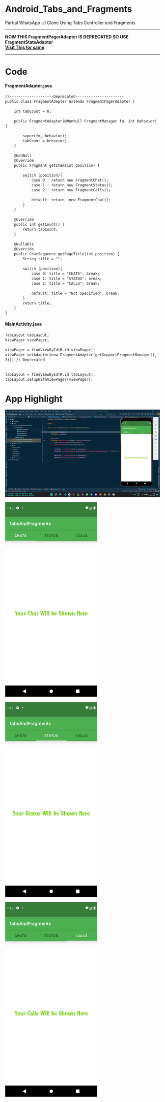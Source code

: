 # Android_Tabs_and_Fragments
Partial WhatsApp UI Clone Using Tabs Controller and Fragments

---

**NOW THIS FragmentPagerAdapter IS DEPRECATED SO USE FragmentStateAdapter <br>
[Visit This for same]()**

---

# Code

#### FragmentAdapter.java
```
//--------------------Deprecated----------------------
public class FragmentAdapter extends FragmentPagerAdapter {

    int tabCount = 0;

    public FragmentAdapter(@NonNull FragmentManager fm, int behavior) {

        super(fm, behavior);
        tabCount = behavior;
    }

    @NonNull
    @Override
    public Fragment getItem(int position) {

        switch (position){
            case 0 : return new FragmentChat();
            case 1 : return new FragmentStatus();
            case 2 : return new FragmentCalls();

            default: return  new FragmentChat();
        }
    }

    @Override
    public int getCount() {
        return tabCount;
    }

    @Nullable
    @Override
    public CharSequence getPageTitle(int position) {
        String title = "";

        switch (position){
            case 0: title = "CHATS"; break;
            case 1: title = "STATUS"; break;
            case 2: title = "CALLS"; break;

            default: title = "Not Specified"; break;
        }
        return title;
    }
}
```

#### MainActivity.java
```
TabLayout tabLayout;
ViewPager viewPager;

viewPager = findViewById(R.id.viewPager);
viewPager.setAdapter(new FragmentAdapter(getSupportFragmentManager(), 3)); // Deprecated


tabLayout = findViewById(R.id.tabLayout);
tabLayout.setupWithViewPager(viewPager);
```

# App Highlight

<img src="app_images/Tab and Fragment Code.png" width="1000" /><br>

<img src="app_images/Tab and Fragment App1.png" width="300" /><br>

<img src="app_images/Tab and Fragment App2.png" width="300" /><br>

<img src="app_images/Tab and Fragment App3.png" width="300" /><br>

